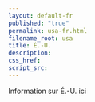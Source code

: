 ```yaml
---
layout: default-fr
published: "true"
permalink: usa-fr.html
filename_root: usa
title: É.-U.
description:
css_href:
script_src:
---
```


Information sur É.-U. ici
